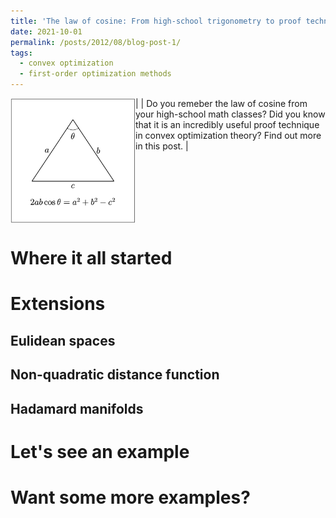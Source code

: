 ```yaml
---
title: 'The law of cosine: From high-school trigonometry to proof techniques in convex optimization'
date: 2021-10-01
permalink: /posts/2012/08/blog-post-1/
tags:
  - convex optimization
  - first-order optimization methods
---
```

| <img src="/images/cosine.png" width="200" height="200" img align='left' margin-right="10"> | Do you remeber the law of cosine from your high-school math classes? Did you know that it is an incredibly useful proof technique in convex optimization theory? Find out more in this post. |

<br clear="left"/>

Where it all started
======

Extensions
======

Eulidean spaces
------

Non-quadratic distance function
------

Hadamard manifolds
------

Let's see an example
======

Want some more examples?
======
